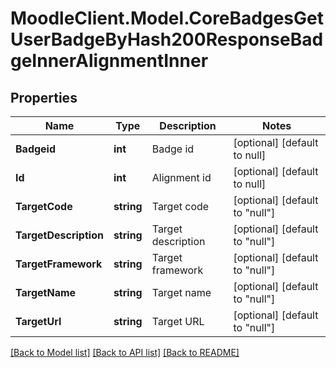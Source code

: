 # MoodleClient.Model.CoreBadgesGetUserBadgeByHash200ResponseBadgeInnerAlignmentInner

## Properties

Name | Type | Description | Notes
------------ | ------------- | ------------- | -------------
**Badgeid** | **int** | Badge id | [optional] [default to null]
**Id** | **int** | Alignment id | [optional] [default to null]
**TargetCode** | **string** | Target code | [optional] [default to "null"]
**TargetDescription** | **string** | Target description | [optional] [default to "null"]
**TargetFramework** | **string** | Target framework | [optional] [default to "null"]
**TargetName** | **string** | Target name | [optional] [default to "null"]
**TargetUrl** | **string** | Target URL | [optional] [default to "null"]

[[Back to Model list]](../README.md#documentation-for-models) [[Back to API list]](../README.md#documentation-for-api-endpoints) [[Back to README]](../README.md)

